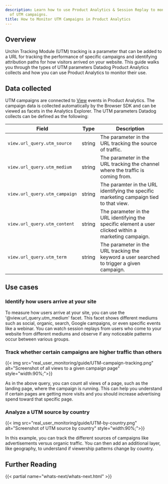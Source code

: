 ```yaml
---
description: Learn how to use Product Analytics & Session Replay to monitor the performance
  of UTM campaigns.
title: How to Monitor UTM Campaigns in Product Analytics
---
```


## Overview

Urchin Tracking Module (UTM) tracking is a parameter that can be added to a URL for tracking the performance of specific campaigns and identifying attribution paths for how visitors arrived on your website. This guide walks you through the types of UTM parameters Datadog Product Analytics collects and how you can use Product Analytics to monitor their use.

## Data collected

UTM campaigns are connected to [View][1] events in Product Analytics. The campaign data is collected automatically by the Browser SDK and can be viewed as facets in the Analytics Explorer. The UTM parameters Datadog collects can be defined as the following:

| Field                | Type   | Description                                                   |
|-------------------------------|--------|---------------------------------------------------------------|
| `view.url_query.utm_source`     | string | The parameter in the URL tracking the source of traffic. |
| `view.url_query.utm_medium`        | string | The parameter in the URL tracking the channel where the traffic is coming from.    |
| `view.url_query.utm_campaign`  | string | The paramter in the URL identifying the specific marketing campaign tied to that view.              |
| `view.url_query.utm_content`  | string | The parameter in the URL identifying the specific element a user clicked within a marketing campaign.           |
| `view.url_query.utm_term` | string | The parameter in the URL tracking the keyword a user searched to trigger a given campaign.             |

## Use cases

### Identify how users arrive at your site

To measure how users arrive at your site, you can use the '@view.url_query.utm_medium' facet. This facet shows different mediums such as social, organic, search, Google campaigns, or even specific events like a webinar. You can watch session replays from users who come to your website from different mediums and observe if any noticeable patterns occur between various groups.

### Track whether certain campaigns are higher traffic than others

{{< img src="real_user_monitoring/guide/UTM-campaign-tracking.png" alt="Screenshot of all views to a given campaign page" style="width:90%;">}}

As in the above query, you can count all views of a page, such as the landing page, where the campaign is running. This can help you understand if certain pages are getting more visits and you should increase advertising spend toward that specific page.

### Analyze a UTM source by country

{{< img src="real_user_monitoring/guide/UTM-by-country.png" alt="Screenshot of UTM source by country" style="width:90%;">}}

In this example, you can track the different sources of campaigns like advertisements versus organic traffic. You can then add an additional layer, like geography, to understand if viewership patterns change by country.

## Further Reading

{{< partial name="whats-next/whats-next.html" >}}

[1]: /ja/real_user_monitoring/guide/understanding-the-rum-event-hierarchy/#views